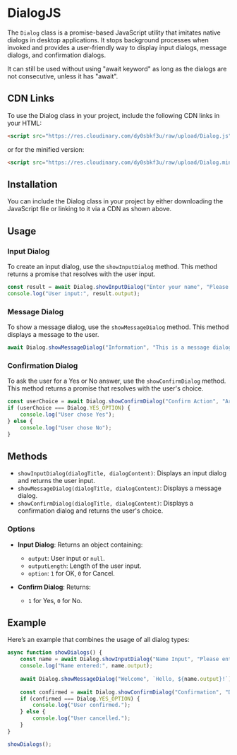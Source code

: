 
# DialogJS

The `Dialog` class is a promise-based JavaScript utility that imitates native dialogs in desktop applications. It stops background processes when invoked and provides a user-friendly way to display input dialogs, message dialogs, and confirmation dialogs.

It can still be used without using "await keyword" as long as the dialogs are not consecutive, unless it has "await".

## CDN Links

To use the Dialog class in your project, include the following CDN links in your HTML:

```html
<script src="https://res.cloudinary.com/dy0sbkf3u/raw/upload/Dialog.js"></script>
```

or for the minified version:

```html
<script src="https://res.cloudinary.com/dy0sbkf3u/raw/upload/Dialog.min.js"></script>
```

## Installation

You can include the Dialog class in your project by either downloading the JavaScript file or linking to it via a CDN as shown above.

## Usage

### Input Dialog

To create an input dialog, use the `showInputDialog` method. This method returns a promise that resolves with the user input.

```javascript
const result = await Dialog.showInputDialog("Enter your name", "Please provide your name:");
console.log("User input:", result.output);
```

### Message Dialog

To show a message dialog, use the `showMessageDialog` method. This method displays a message to the user.

```javascript
await Dialog.showMessageDialog("Information", "This is a message dialog.");
```

### Confirmation Dialog

To ask the user for a Yes or No answer, use the `showConfirmDialog` method. This method returns a promise that resolves with the user's choice.

```javascript
const userChoice = await Dialog.showConfirmDialog("Confirm Action", "Are you sure you want to proceed?");
if (userChoice === Dialog.YES_OPTION) {
    console.log("User chose Yes");
} else {
    console.log("User chose No");
}
```

## Methods

- `showInputDialog(dialogTitle, dialogContent)`: Displays an input dialog and returns the user input.
- `showMessageDialog(dialogTitle, dialogContent)`: Displays a message dialog.
- `showConfirmDialog(dialogTitle, dialogContent)`: Displays a confirmation dialog and returns the user's choice.

### Options

- **Input Dialog**: Returns an object containing:
  - `output`: User input or `null`.
  - `outputLength`: Length of the user input.
  - `option`: `1` for OK, `0` for Cancel.

- **Confirm Dialog**: Returns:
  - `1` for Yes, `0` for No.

## Example

Here’s an example that combines the usage of all dialog types:

```javascript
async function showDialogs() {
    const name = await Dialog.showInputDialog("Name Input", "Please enter your name:");
    console.log("Name entered:", name.output);
    
    await Dialog.showMessageDialog("Welcome", `Hello, ${name.output}!`);
    
    const confirmed = await Dialog.showConfirmDialog("Confirmation", "Do you want to continue?");
    if (confirmed === Dialog.YES_OPTION) {
        console.log("User confirmed.");
    } else {
        console.log("User cancelled.");
    }
}

showDialogs();
```
